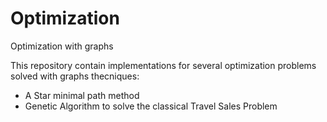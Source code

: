 # Optimization
Optimization with graphs

This repository contain implementations for several optimization problems solved with graphs thecniques:

* A Star minimal path method
* Genetic Algorithm to solve the classical Travel Sales Problem

